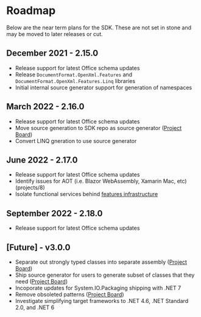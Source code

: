 # Roadmap

Below are the near term plans for the SDK. These are not set in stone and may be moved to later releases or cut.

## December 2021 - 2.15.0
- Release support for latest Office schema updates
- Release `DocumentFormat.OpenXml.Features` and `DocumentFormat.OpenXml.Features.Linq` libraries
- Initial internal source generator support for generation of namespaces

## March 2022 - 2.16.0
- Release support for latest Office schema updates
- Move source generation to SDK repo as source generator ([Project Board](https://github.com/OfficeDev/Open-XML-SDK/projects/6))
- Convert LINQ gneration to use source generator

## June 2022 - 2.17.0
- Release support for latest Office schema updates
- Identify issues for AOT (i.e. Blazor WebAssembly, Xamarin Mac, etc) (projects/8)
- Isolate functional services behind [features infrastructure](Features.md)

## September 2022 - 2.18.0
- Release support for latest Office schema updates

## [Future] - v3.0.0
- Separate out strongly typed classes into separate assembly ([Project Board](https://github.com/OfficeDev/Open-XML-SDK/projects/2))
- Ship source generator for users to generate subset of classes that they need ([Project Board](https://github.com/OfficeDev/Open-XML-SDK/projects/6))
- Incoporate updates for System.IO.Packaging shipping with .NET 7
- Remove obsoleted patterns ([Project Board](https://github.com/OfficeDev/Open-XML-SDK/projects/1))
- Investigate simplifying target frameworks to .NET 4.6, .NET Standard 2.0, and .NET 6
